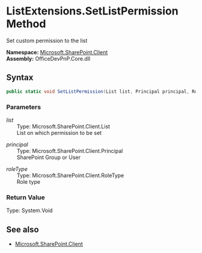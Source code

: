 # ListExtensions.SetListPermission Method  
Set custom permission to the list  

**Namespace:** [Microsoft.SharePoint.Client](Microsoft.SharePoint.Client.md)  
**Assembly:** OfficeDevPnP.Core.dll  
## Syntax
```C#
public static void SetListPermission(List list, Principal principal, RoleType roleType)
```
### Parameters
*list*  
&emsp;&emsp;Type: Microsoft.SharePoint.Client.List  
&emsp;&emsp;List on which permission to be set  
  
*principal*  
&emsp;&emsp;Type: Microsoft.SharePoint.Client.Principal  
&emsp;&emsp;SharePoint Group or User  
  
*roleType*  
&emsp;&emsp;Type: Microsoft.SharePoint.Client.RoleType  
&emsp;&emsp;Role type  
  
### Return Value
Type: System.Void  

## See also
- [Microsoft.SharePoint.Client](Microsoft.SharePoint.Client.md)
